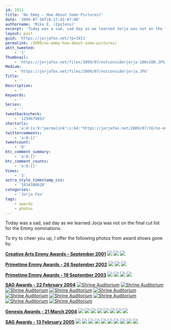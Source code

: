 ```yaml
---
id: 1911
title: 'No Emmy — How About Some Pictures?'
date: '2009-07-16T18:17:43-07:00'
authorname: 'Mika E. (Ipstenu)'
excerpt: 'Today was a sad, sad day as we learned Jorja was not on the final cut list for the Emmy nominations. To try to cheer you up, I offer the following photos from award shows gone by.'
layout: post
guid: 'https://jorjafox.net/?p=1911'
permalink: /2009/no-emmy-how-about-some-pictures/
aktt_tweeted:
    - '1'
Thumbnail:
    - 'https://jorjafox.net/files/2009/07/notconsiderjorja-100x100.JPG'
Medium:
    - 'https://jorjafox.net/files/2009/07/notconsiderjorja.JPG'
Title:
    - ''
Description:
    - ''
Keywords:
    - ''
Series:
    - ''
tweetbackscheck:
    - '1259679853'
shorturls:
    - 'a:4:{s:9:"permalink";s:64:"https://jorjafox.net/2009/07/16/no-emmy-how-about-some-pictures/";s:7:"tinyurl";s:26:"http://tinyurl.com/yf6vkro";s:4:"isgd";s:18:"http://is.gd/53h8l";s:5:"bitly";s:20:"http://bit.ly/4LlU6v";}'
twittercomments:
    - 'a:0:{}'
tweetcount:
    - '0'
btc_comment_summary:
    - 'a:0:{}'
btc_comment_counts:
    - 'a:0:{}'
Views:
    - '3'
astra_style_timestamp_css:
    - '1634380628'
categories:
    - 'Jorja Fox'
tags:
    - awards
    - photos
---
```


Today was a sad, sad day as we learned Jorja was not on the final cut list for the Emmy nominations.

To try to cheer you up, I offer the following photos from award shows gone by.

**<a href="https://jorjafox.net/gallery/awards/pub/200109-cae/">Creative Arts Emmy Awards - September 2001</a>**
<a href="https://jorjafox.net/gallery/awards/pub/200109-cae/cae2001_p18.jpg"><img class="ZenphotoPress_thumb " src="https://jorjafox.net/gallery/cache/awards/pub/200109-cae/cae2001_p18_200_cw200_ch200_thumb.jpg"  /></a> <a href="https://jorjafox.net/gallery/awards/pub/200109-cae/cae2001_p19.jpg"><img class="ZenphotoPress_thumb " src="https://jorjafox.net/gallery/cache/awards/pub/200109-cae/cae2001_p19_200_cw200_ch200_thumb.jpg"  /></a> <a href="https://jorjafox.net/gallery/awards/pub/200109-cae/cae2001_p20.jpg"><img class="ZenphotoPress_thumb " src="https://jorjafox.net/gallery/cache/awards/pub/200109-cae/cae2001_p20_200_cw200_ch200_thumb.jpg"  /></a>

**<a href="https://jorjafox.net/gallery/awards/pub/20020926-emmy/">Primetime Emmy Awards - 26 September 2002</a>**
<a href="https://jorjafox.net/gallery/awards/pub/20020926-emmy/emmy2002_p35.jpg"><img class="ZenphotoPress_thumb " src="https://jorjafox.net/gallery/cache/awards/pub/20020926-emmy/emmy2002_p35_200_cw200_ch200_thumb.jpg"  /></a> <a href="https://jorjafox.net/gallery/awards/pub/20020926-emmy/emmy2002_p36.jpg"><img class="ZenphotoPress_thumb " src="https://jorjafox.net/gallery/cache/awards/pub/20020926-emmy/emmy2002_p36_200_cw200_ch200_thumb.jpg"  /></a> <a href="https://jorjafox.net/gallery/awards/pub/20020926-emmy/emmy2002_p37.jpg"><img class="ZenphotoPress_thumb " src="https://jorjafox.net/gallery/cache/awards/pub/20020926-emmy/emmy2002_p37_200_cw200_ch200_thumb.jpg"  /></a>

**<a href="https://jorjafox.net/gallery/awards/pub/20030919-emmy/">Primetime Emmy Awards - 19 September 2003</a>**
<a href="https://jorjafox.net/gallery/awards/pub/20030919-emmy/emmy2003_p59.jpg"><img class="ZenphotoPress_thumb " src="https://jorjafox.net/gallery/cache/awards/pub/20030919-emmy/emmy2003_p59_200_cw200_ch200_thumb.jpg"  /></a> <a href="https://jorjafox.net/gallery/awards/pub/20030919-emmy/emmy2003_p60.jpg"><img class="ZenphotoPress_thumb " src="https://jorjafox.net/gallery/cache/awards/pub/20030919-emmy/emmy2003_p60_200_cw200_ch200_thumb.jpg"  /></a> <a href="https://jorjafox.net/gallery/awards/pub/20030919-emmy/emmy2003_p61.jpg"><img class="ZenphotoPress_thumb " src="https://jorjafox.net/gallery/cache/awards/pub/20030919-emmy/emmy2003_p61_200_cw200_ch200_thumb.jpg"  /></a> <a href="https://jorjafox.net/gallery/awards/pub/20030919-emmy/emmy2003_p62.jpg"><img class="ZenphotoPress_thumb " src="https://jorjafox.net/gallery/cache/awards/pub/20030919-emmy/emmy2003_p62_200_cw200_ch200_thumb.jpg"  /></a>

**<a href="https://jorjafox.net/gallery/awards/pub/20040222-sag/">SAG Awards - 22 February 2004</a>**
<a href="https://jorjafox.net/gallery/awards/pub/20040222-sag/sag2004_43.jpg"><img class="ZenphotoPress_thumb " alt="Shrine Auditorium" title="Shrine Auditorium" src="https://jorjafox.net/gallery/cache/awards/pub/20040222-sag/sag2004_43_200_cw200_ch200_thumb.jpg"  /></a> <a href="https://jorjafox.net/gallery/awards/pub/20040222-sag/sag2004_44.jpg"><img class="ZenphotoPress_thumb " alt="Shrine Auditorium" title="Shrine Auditorium" src="https://jorjafox.net/gallery/cache/awards/pub/20040222-sag/sag2004_44_200_cw200_ch200_thumb.jpg"  /></a> <a href="https://jorjafox.net/gallery/awards/pub/20040222-sag/sag2004_45.jpg"><img class="ZenphotoPress_thumb " alt="Shrine Auditorium" title="Shrine Auditorium" src="https://jorjafox.net/gallery/cache/awards/pub/20040222-sag/sag2004_45_200_cw200_ch200_thumb.jpg"  /></a> <a href="https://jorjafox.net/gallery/awards/pub/20040222-sag/sag2004_46.jpg"><img class="ZenphotoPress_thumb " alt="Shrine Auditorium" title="Shrine Auditorium" src="https://jorjafox.net/gallery/cache/awards/pub/20040222-sag/sag2004_46_200_cw200_ch200_thumb.jpg"  /></a> <a href="https://jorjafox.net/gallery/awards/pub/20040222-sag/sag2004_47.jpg"><img class="ZenphotoPress_thumb " alt="Shrine Auditorium" title="Shrine Auditorium" src="https://jorjafox.net/gallery/cache/awards/pub/20040222-sag/sag2004_47_200_cw200_ch200_thumb.jpg"  /></a> <a href="https://jorjafox.net/gallery/awards/pub/20040222-sag/sag2004_48.jpg"><img class="ZenphotoPress_thumb " alt="Shrine Auditorium" title="Shrine Auditorium" src="https://jorjafox.net/gallery/cache/awards/pub/20040222-sag/sag2004_48_200_cw200_ch200_thumb.jpg"  /></a> <a href="https://jorjafox.net/gallery/awards/pub/20040222-sag/sag2004_49.jpg"><img class="ZenphotoPress_thumb " alt="Shrine Auditorium" title="Shrine Auditorium" src="https://jorjafox.net/gallery/cache/awards/pub/20040222-sag/sag2004_49_200_cw200_ch200_thumb.jpg"  /></a> <a href="https://jorjafox.net/gallery/awards/pub/20040222-sag/sag2004_50.jpg"><img class="ZenphotoPress_thumb " alt="Shrine Auditorium" title="Shrine Auditorium" src="https://jorjafox.net/gallery/cache/awards/pub/20040222-sag/sag2004_50_200_cw200_ch200_thumb.jpg"  /></a> <a href="https://jorjafox.net/gallery/awards/pub/20040222-sag/sag2004_51.jpg"><img class="ZenphotoPress_thumb " alt="Shrine Auditorium" title="Shrine Auditorium" src="https://jorjafox.net/gallery/cache/awards/pub/20040222-sag/sag2004_51_200_cw200_ch200_thumb.jpg"  /></a> <a href="https://jorjafox.net/gallery/awards/pub/20040222-sag/sag2004_52.jpg"><img class="ZenphotoPress_thumb " alt="Shrine Auditorium" title="Shrine Auditorium" src="https://jorjafox.net/gallery/cache/awards/pub/20040222-sag/sag2004_52_200_cw200_ch200_thumb.jpg"  /></a>

**<a href="https://jorjafox.net/gallery/awards/pub/20040321-ga/">Genesis Awards - 21 March 2004</a>**
<a href="https://jorjafox.net/gallery/awards/pub/20040321-ga/genesis2004_24.jpg"><img class="ZenphotoPress_thumb " src="https://jorjafox.net/gallery/cache/awards/pub/20040321-ga/genesis2004_24_200_cw200_ch200_thumb.jpg"  /></a> <a href="https://jorjafox.net/gallery/awards/pub/20040321-ga/genesis2004_25.jpg"><img class="ZenphotoPress_thumb " src="https://jorjafox.net/gallery/cache/awards/pub/20040321-ga/genesis2004_25_200_cw200_ch200_thumb.jpg"  /></a> <a href="https://jorjafox.net/gallery/awards/pub/20040321-ga/genesis2004_26.jpg"><img class="ZenphotoPress_thumb " src="https://jorjafox.net/gallery/cache/awards/pub/20040321-ga/genesis2004_26_200_cw200_ch200_thumb.jpg"  /></a> <a href="https://jorjafox.net/gallery/awards/pub/20040321-ga/genesis2004_27.jpg"><img class="ZenphotoPress_thumb " src="https://jorjafox.net/gallery/cache/awards/pub/20040321-ga/genesis2004_27_200_cw200_ch200_thumb.jpg"  /></a> <a href="https://jorjafox.net/gallery/awards/pub/20040321-ga/genesis2004_28.jpg"><img class="ZenphotoPress_thumb " src="https://jorjafox.net/gallery/cache/awards/pub/20040321-ga/genesis2004_28_200_cw200_ch200_thumb.jpg"  /></a> <a href="https://jorjafox.net/gallery/awards/pub/20040321-ga/genesis2004_29.jpg"><img class="ZenphotoPress_thumb " src="https://jorjafox.net/gallery/cache/awards/pub/20040321-ga/genesis2004_29_200_cw200_ch200_thumb.jpg"  /></a> <a href="https://jorjafox.net/gallery/awards/pub/20040321-ga/genesis2004_30.jpg"><img class="ZenphotoPress_thumb " src="https://jorjafox.net/gallery/cache/awards/pub/20040321-ga/genesis2004_30_200_cw200_ch200_thumb.jpg"  /></a> <a href="https://jorjafox.net/gallery/awards/pub/20040321-ga/genesis2004_31.jpg"><img class="ZenphotoPress_thumb " src="https://jorjafox.net/gallery/cache/awards/pub/20040321-ga/genesis2004_31_200_cw200_ch200_thumb.jpg"  /></a>

**<a href="https://jorjafox.net/gallery/awards/pub/20050213-sag">SAG Awards - 13 February 2005</a>**
<a href="https://jorjafox.net/gallery/awards/pub/20050213-sag/sag2005_115.jpg"><img class="ZenphotoPress_thumb " src="https://jorjafox.net/gallery/cache/awards/pub/20050213-sag/sag2005_115_200_cw200_ch200_thumb.jpg"  /></a> <a href="https://jorjafox.net/gallery/awards/pub/20050213-sag/sag2005_116.jpg"><img class="ZenphotoPress_thumb " src="https://jorjafox.net/gallery/cache/awards/pub/20050213-sag/sag2005_116_200_cw200_ch200_thumb.jpg"  /></a> <a href="https://jorjafox.net/gallery/awards/pub/20050213-sag/sag2005_117.jpg"><img class="ZenphotoPress_thumb " src="https://jorjafox.net/gallery/cache/awards/pub/20050213-sag/sag2005_117_200_cw200_ch200_thumb.jpg"  /></a> <a href="https://jorjafox.net/gallery/awards/pub/20050213-sag/sag2005_118.jpg"><img class="ZenphotoPress_thumb " src="https://jorjafox.net/gallery/cache/awards/pub/20050213-sag/sag2005_118_200_cw200_ch200_thumb.jpg"  /></a> <a href="https://jorjafox.net/gallery/awards/pub/20050213-sag/sag2005_119.jpg"><img class="ZenphotoPress_thumb " src="https://jorjafox.net/gallery/cache/awards/pub/20050213-sag/sag2005_119_200_cw200_ch200_thumb.jpg"  /></a> <a href="https://jorjafox.net/gallery/awards/pub/20050213-sag/sag2005_120.jpg"><img class="ZenphotoPress_thumb " src="https://jorjafox.net/gallery/cache/awards/pub/20050213-sag/sag2005_120_200_cw200_ch200_thumb.jpg"  /></a> <a href="https://jorjafox.net/gallery/awards/pub/20050213-sag/sag2005_121.jpg"><img class="ZenphotoPress_thumb " src="https://jorjafox.net/gallery/cache/awards/pub/20050213-sag/sag2005_121_200_cw200_ch200_thumb.jpg"  /></a> <a href="https://jorjafox.net/gallery/awards/pub/20050213-sag/sag2005_122.jpg"><img class="ZenphotoPress_thumb " src="https://jorjafox.net/gallery/cache/awards/pub/20050213-sag/sag2005_122_200_cw200_ch200_thumb.jpg"  /></a> <a href="https://jorjafox.net/gallery/awards/pub/20050213-sag/sag2005_123.jpg"><img class="ZenphotoPress_thumb " src="https://jorjafox.net/gallery/cache/awards/pub/20050213-sag/sag2005_123_200_cw200_ch200_thumb.jpg"  /></a> <a href="https://jorjafox.net/gallery/awards/pub/20050213-sag/sag2005_124.jpg"><img class="ZenphotoPress_thumb " src="https://jorjafox.net/gallery/cache/awards/pub/20050213-sag/sag2005_124_200_cw200_ch200_thumb.jpg"  /></a>
